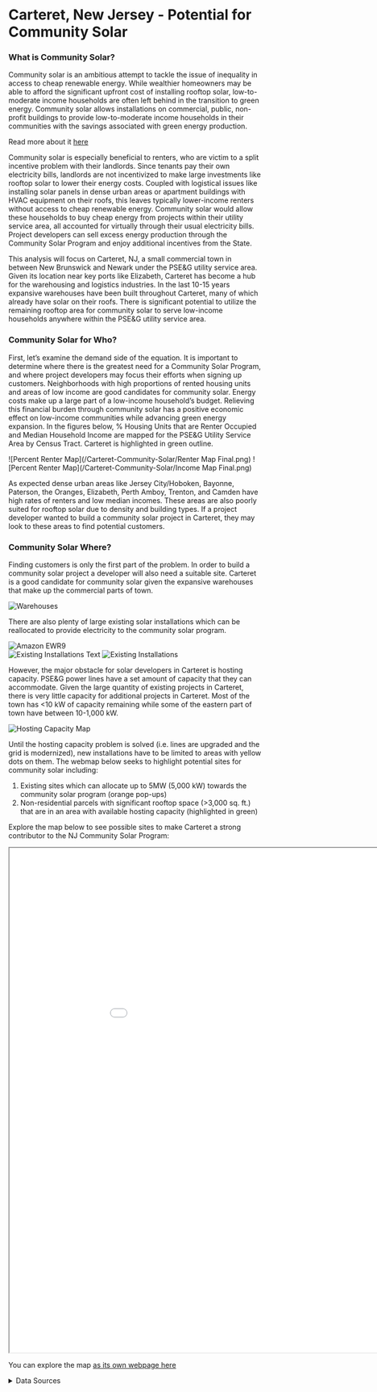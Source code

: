# Carteret, New Jersey - Potential for Community Solar

### What is Community Solar?
Community solar is an ambitious attempt to tackle the issue of inequality in access to cheap renewable energy. While wealthier homeowners may be able to afford the significant upfront cost of installing rooftop solar, low-to-moderate income households are often left behind in the transition to green energy. Community solar allows installations on commercial, public, non-profit buildings to provide low-to-moderate income households in their communities with the savings associated with green energy production.  

Read more about it [here](https://njcleanenergy.com/files/file/CI%20Program%20Literature/FY20%20Brochures/Community%20Solar%2011_9_19%20approved.pdf)  

Community solar is especially beneficial to renters, who are victim to a split incentive problem with their landlords. Since tenants pay their own electricity bills, landlords are not incentivized to make large investments like rooftop solar to lower their energy costs. Coupled with logistical issues like installing solar panels in dense urban areas or apartment buildings with HVAC equipment on their roofs, this leaves typically lower-income renters without access to cheap renewable energy. Community solar would allow these households to buy cheap energy from projects within their utility service area, all accounted for virtually through their usual electricity bills. Project developers can sell excess energy production through the Community Solar Program and enjoy additional incentives from the State.   

This analysis will focus on Carteret, NJ, a small commercial town in between New Brunswick and Newark under the PSE&G utility service area. Given its location near key ports like Elizabeth, Carteret has become a hub for the warehousing and logistics industries. In the last 10-15 years expansive warehouses have been built throughout Carteret, many of which already have solar on their roofs. There is significant potential to utilize the remaining rooftop area for community solar to serve low-income households anywhere within the PSE&G utility service area.  

### Community Solar for Who?
First, let’s examine the demand side of the equation. It is important to determine where there is the greatest need for a Community Solar Program, and where project developers may focus their efforts when signing up customers. Neighborhoods with high proportions of rented housing units and areas of low income are good candidates for community solar. Energy costs make up a large part of a low-income household’s budget. Relieving this financial burden through community solar has a positive economic effect on low-income communities while advancing green energy expansion. In the figures below, % Housing Units that are Renter Occupied and Median Household Income are mapped for the PSE&G Utility Service Area by Census Tract. Carteret is highlighted in green outline.    

![Percent Renter Map](/Carteret-Community-Solar/Renter Map Final.png)
![Percent Renter Map](/Carteret-Community-Solar/Income Map Final.png)

As expected dense urban areas like Jersey City/Hoboken, Bayonne, Paterson, the Oranges, Elizabeth, Perth Amboy, Trenton, and Camden have high rates of renters and low median incomes. These areas are also poorly suited for rooftop solar due to density and building types. If a project developer wanted to build a community solar project in Carteret, they may look to these areas to find potential customers.  

### Community Solar Where?
Finding customers is only the first part of the problem. In order to build a community solar project a developer will also need a suitable site. Carteret is a good candidate for community solar given the expansive warehouses that make up the commercial parts of town. 

![Warehouses](/Carteret-Community-Solar/Slide2.PNG)

There are also plenty of large existing solar installations which can be reallocated to provide electricity to the community solar program. 

![Amazon EWR9](/Carteret-Community-Solar/Slide3.png)  
![Existing Installations Text](/Carteret-Community-Solar/Slide4.png)
![Existing Installations](/Carteret-Community-Solar/Slide5.PNG)

However, the major obstacle for solar developers in Carteret is hosting capacity. PSE&G power lines have a set amount of capacity that they can accommodate. Given the large quantity of existing projects in Carteret, there is very little capacity for additional projects in Carteret. Most of the town has <10 kW of capacity remaining while some of the eastern part of town have between 10-1,000 kW.

![Hosting Capacity Map](/Carteret-Community-Solar/Slide1.PNG)

Until the hosting capacity problem is solved (i.e. lines are upgraded and the grid is modernized), new installations have to be limited to areas with yellow dots on them. The webmap below seeks to highlight potential sites for community solar including:
1.	Existing sites which can allocate up to 5MW (5,000 kW) towards the community solar program (orange pop-ups)
2.	Non-residential parcels with significant rooftop space (>3,000 sq. ft.) that are in an area with available hosting capacity (highlighted in green)  

Explore the map below to see possible sites to make Carteret a strong contributor to the NJ Community Solar Program: 

<iframe src="Carteret.html" height="1000" width="1000"></iframe>

You can explore the map [as its own webpage here](Carteret.html)  

<details><summary>Data Sources</summary>
The following datasets were used in this analysis:

1. NJ Clean Energy Solar Installations Dataset
      - Provides data on current commercial solar installations in New Jersey.
      - This dataset has a very unclean address variables ("ADDRESS","CITY"), which need to cleaned before geocoding. OpenRefine was used to correct all misspellings of Carteret using the cluster function. Once cleaned, this dataset is geocoded using ESRI geocoder. Some addresses which are poorly geocoded ("STREET ADDRESS" as "MATCH_TYPE") are manually placed on the correct parcel using ArcGIS Pro.
      - Available [here](https://njcleanenergy.com/renewable-energy/project-activity-reports/solar-activity-report-archive)
            - Provided by NJBPU.
            - Used July 2022 dataset (updated monthly).
            - Downloaded as an Excel, then cleaned and geocoded into a .geojson file.
2. NHGIS Tracts and County Subdivisions + Census 2019 ACS Data
      - Census data is retrieved at tract level and joined with NHGIS geospatial data (on GEOID) to be mapped.
      - Subdivisions are used to highlight Carteret (and other municipalities), and clip larger datasets to area of study.
      - Available [here](https://data2.nhgis.org/main)
            - Provided by NHGIS and Census Bureau.
            - Maps of Census tracts and subdivisions are recent and regularly maintained (as far as I can tell).
            - Downloaded as shapefiles, but converted to .geojson after data management step.
3. Parcels and MOD-IV Composite of NJ
      - Provides information on tax parcels, allowing categorization and visualization of property types.
      - Spatially joined with Microsoft Footprint Data to classify footprints by property type and to calculate estimate of rooftop area per non-residential parcel.
      - Available [here](https://njogis-newjersey.opendata.arcgis.com/documents/406cf6860390467d9f328ed19daa359d)
            - Provided by NJ Office of GIS.
            - Last updated December 16, 2022, but this analysis uses the November 22, 2022 version.
            - Downloaded as a .geojson file.
4. Microsoft Building Footprint Dataset
      - Provides footprints of buildings in area of study. Used to calculate a rough estimate of rooftop area per non-residential parcel.
      - Spatially joined with MOD-IV Tax Parcel data to classify buildings by property type.
      - Available [here](https://github.com/microsoft/USBuildingFootprints)
            - Provided by Microsoft.
            - Imagery used to build this dataset is from 2019-2020.
            - Downloaded as .geojson file for all of NJ, then clipped to area of study (Carteret).
5. PSE&G Solar Power Suitability Map
      - Provides a rough idea of whether there is capacity on power lines to install grid-connected solar. If red then there is <100kw available, if yellow then there is 100-1000kw available, if green then there is >1000kw available.
      - This data isn't available for download, so using a georeferenced screenshot of the area of study, I manually drew polygons for the areas with different hosting capacity.
      - Available [here](https://nj.pseg.com/saveenergyandmoney/solarandrenewableenergy/solarpowersustanibility)
            - Provided by PSE&G.
            - Updated regularly, although unclear when the last update was.
            - Retrieved as screenshot, georeferenced, then applied over a polygon of Carteret city extent, which was manually split into areas of different hosting capacity.
6. Electric Utilities Territory Map of New Jersey
      - Provides a polygon of each electric utility's service area. This analysis uses PSE&G's service area (the utility that Carteret falls in) extent when analyzing the demand for community solar service.
      - Available [here](https://njogis-newjersey.opendata.arcgis.com/datasets/d23845cc51454ee59affd226cff3fcd5_10/about)
            - Provided by NJDEP Bureau of GIS.
            - Created on March 29, 2012. These service areas do not change very often and it is likely that the current is still the same.
            - Downaloaded as a .geojson file, limited to PSE&G, and used to clip Census data for static maps.
</details>
